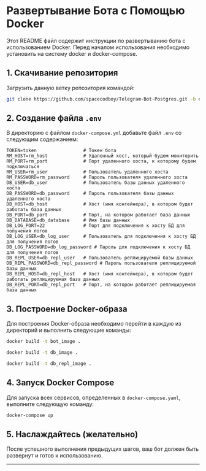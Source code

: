 
# Развертывание Бота с Помощью Docker

Этот README файл содержит инструкции по развертыванию бота с использованием Docker.
Перед началом использования необходимо установить на систему docker и docker-compose.

## 1. Скачивание репозитория

Загрузить данную ветку репозитория командой:

```bash
git clone https://github.com/spacecodboy/Telegram-Bot-Postgres.git -b docker
```

## 2. Создание файла `.env`

В директорию с файлом `docker-compose.yml` добавьте файл `.env` со следующим содержанием:

```
TOKEN=token                 # Токен бота
RM_HOST=rm_host             # Удаленный хост, который будем мониторить
RM_PORT=rm_port             # Порт удаленного хоста, к которому будем подключаться
RM_USER=rm_user             # Пользователь удаленного хоста
RM_PASSWORD=rm_password     # Пароль пользователя удаленного хоста
DB_USER=db_user             # Пользователь базы данных удаленного хоста
DB_PASSWORD=db_password     # Пароль пользователя базы данных удаленного хоста
DB_HOST=db_host             # Хост (имя контейнера), в котором будет работать база данных
DB_PORT=db_port             # Порт, на котором работает база данных
DB_DATABASE=db_database     # Имя базы данных
DB_LOG_PORT=22              # Порт для подключения к хосту БД для получения логов
DB_LOG_USER=db_log_user     # Пользователь для подключения к хосту БД для получения логов
DB_LOG_PASSWORD=db_log_password # Пароль для подключения к хосту БД для получения логов
DB_REPL_USER=db_repl_user   # Пользователь реплицируемой базы данных
DB_REPL_PASSWORD=db_repl_password # Пароль пользователя реплицируемой базы данных
DB_REPL_HOST=db_repl_host   # Хост (имя контейнера), в котором будет работать реплицируемая база данных
DB_REPL_PORT=db_repl_port   # Порт, на котором работает реплицируемая база данных
```

## 3. Построение Docker-образа

Для построения Docker-образа необходимо перейти в каждую из директорий и выполнить следующие команды:

```bash
docker build -t bot_image .
```
```bash
docker build -t db_image .
```
```bash
docker build -t db_repl_image .
```

## 4. Запуск Docker Compose

Для запуска всех сервисов, определенных в `docker-compose.yaml`, выполните следующую команду:

```bash
docker-compose up
```

## 5. Наслаждайтесь (желательно)

После успешного выполнения предыдущих шагов, ваш бот должен быть развернут и готов к использованию.

---

